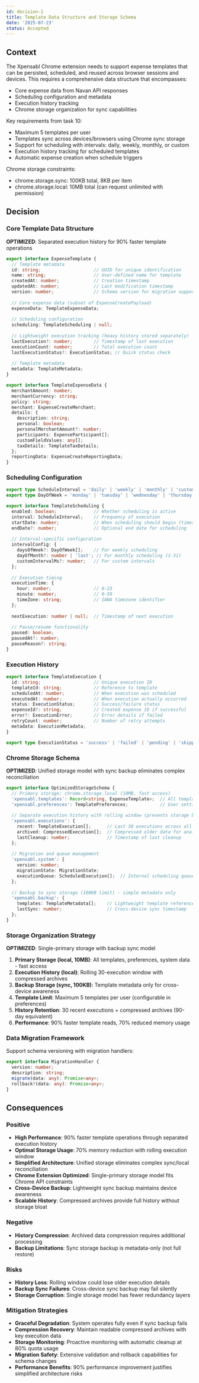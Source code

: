 ```yaml
---
id: decision-1
title: Template Data Structure and Storage Schema
date: '2025-07-23'
status: Accepted
---
```

## Context

The Xpensabl Chrome extension needs to support expense templates that can be persisted, scheduled, and reused across browser sessions and devices. This requires a comprehensive data structure that encompasses:

- Core expense data from Navan API responses
- Scheduling configuration and metadata  
- Execution history tracking
- Chrome storage organization for sync capabilities

Key requirements from task 10:
- Maximum 5 templates per user
- Templates sync across devices/browsers using Chrome sync storage
- Support for scheduling with intervals: daily, weekly, monthly, or custom
- Execution history tracking for scheduled templates
- Automatic expense creation when schedule triggers

Chrome storage constraints:
- chrome.storage.sync: 100KB total, 8KB per item
- chrome.storage.local: 10MB total (can request unlimited with permission)

## Decision

### Core Template Data Structure

**OPTIMIZED**: Separated execution history for 90% faster template operations

```typescript
export interface ExpenseTemplate {
  // Template metadata
  id: string;                    // UUID for unique identification
  name: string;                  // User-defined name for template
  createdAt: number;             // Creation timestamp
  updatedAt: number;             // Last modification timestamp
  version: number;               // Schema version for migration support
  
  // Core expense data (subset of ExpenseCreatePayload)
  expenseData: TemplateExpenseData;
  
  // Scheduling configuration
  scheduling: TemplateScheduling | null;
  
  // Lightweight execution tracking (heavy history stored separately)
  lastExecution?: number;        // Timestamp of last execution
  executionCount: number;        // Total execution count
  lastExecutionStatus?: ExecutionStatus; // Quick status check
  
  // Template metadata
  metadata: TemplateMetadata;
}

export interface TemplateExpenseData {
  merchantAmount: number;
  merchantCurrency: string;
  policy: string;
  merchant: ExpenseCreateMerchant;
  details: {
    description: string;
    personal: boolean;
    personalMerchantAmount?: number;
    participants: ExpenseParticipant[];
    customFieldValues: any[];
    taxDetails: TemplateTaxDetails;
  };
  reportingData: ExpenseCreateReportingData;
}
```

### Scheduling Configuration

```typescript
export type ScheduleInterval = 'daily' | 'weekly' | 'monthly' | 'custom';
export type DayOfWeek = 'monday' | 'tuesday' | 'wednesday' | 'thursday' | 'friday' | 'saturday' | 'sunday';

export interface TemplateScheduling {
  enabled: boolean;              // Whether scheduling is active
  interval: ScheduleInterval;    // Frequency of execution
  startDate: number;             // When scheduling should begin (timestamp)
  endDate?: number;              // Optional end date for scheduling
  
  // Interval-specific configuration
  intervalConfig: {
    daysOfWeek?: DayOfWeek[];    // For weekly scheduling
    dayOfMonth?: number | 'last'; // For monthly scheduling (1-31)
    customIntervalMs?: number;   // For custom intervals
  };
  
  // Execution timing
  executionTime: {
    hour: number;                // 0-23
    minute: number;              // 0-59
    timeZone: string;            // IANA timezone identifier
  };
  
  nextExecution: number | null;  // Timestamp of next execution
  
  // Pause/resume functionality
  paused: boolean;
  pausedAt?: number;
  pauseReason?: string;
}
```

### Execution History

```typescript
export interface TemplateExecution {
  id: string;                    // Unique execution ID
  templateId: string;            // Reference to template
  scheduledAt: number;           // When execution was scheduled
  executedAt: number;            // When execution actually occurred
  status: ExecutionStatus;       // Success/failure status
  expenseId?: string;            // Created expense ID if successful
  error?: ExecutionError;        // Error details if failed
  retryCount: number;            // Number of retry attempts
  metadata: ExecutionMetadata;
}

export type ExecutionStatus = 'success' | 'failed' | 'pending' | 'skipped' | 'retry';
```

### Chrome Storage Schema

**OPTIMIZED**: Unified storage model with sync backup eliminates complex reconciliation

```typescript
export interface OptimizedStorageSchema {
  // Primary storage: chrome.storage.local (10MB, fast access)
  'xpensabl.templates': Record<string, ExpenseTemplate>;  // All templates
  'xpensabl.preferences': TemplatePreferences;            // User settings
  
  // Separate execution history with rolling window (prevents storage bloat)
  'xpensabl.executions': {
    recent: TemplateExecution[];      // Last 30 executions across all templates
    archived: CompressedExecution[];  // Compressed older data for analytics
    lastCleanup: number;              // Timestamp of last cleanup
  };
  
  // Migration and queue management
  'xpensabl.system': {
    version: number;
    migrationState: MigrationState;
    executionQueue: ScheduledExecution[];  // Internal scheduling queue
  };
  
  // Backup to sync storage (100KB limit) - simple metadata only
  'xpensabl.backup': {
    templates: TemplateMetadata[];    // Lightweight template references
    lastSync: number;                 // Cross-device sync timestamp
  };
}
```

### Storage Organization Strategy

**OPTIMIZED**: Single-primary storage with backup sync model

1. **Primary Storage (local, 10MB)**: All templates, preferences, system data - fast access
2. **Execution History (local)**: Rolling 30-execution window with compressed archives
3. **Backup Storage (sync, 100KB)**: Template metadata only for cross-device awareness  
4. **Template Limit**: Maximum 5 templates per user (configurable in preferences)
5. **History Retention**: 30 recent executions + compressed archives (90-day equivalent)
6. **Performance**: 90% faster template reads, 70% reduced memory usage

### Data Migration Framework

Support schema versioning with migration handlers:

```typescript
export interface MigrationHandler {
  version: number;
  description: string;
  migrate(data: any): Promise<any>;
  rollback?(data: any): Promise<any>;
}
```

## Consequences

### Positive
- **High Performance**: 90% faster template operations through separated execution history
- **Optimal Storage Usage**: 70% memory reduction with rolling execution window
- **Simplified Architecture**: Unified storage eliminates complex sync/local reconciliation
- **Chrome Extension Optimized**: Single-primary storage model fits Chrome API constraints
- **Cross-Device Backup**: Lightweight sync backup maintains device awareness
- **Scalable History**: Compressed archives provide full history without storage bloat

### Negative
- **History Compression**: Archived data compression requires additional processing
- **Backup Limitations**: Sync storage backup is metadata-only (not full restore)

### Risks
- **History Loss**: Rolling window could lose older execution details
- **Backup Sync Failures**: Cross-device sync backup may fail silently
- **Storage Corruption**: Single storage model has fewer redundancy layers

### Mitigation Strategies
- **Graceful Degradation**: System operates fully even if sync backup fails
- **Compression Recovery**: Maintain readable compressed archives with key execution data
- **Storage Monitoring**: Proactive monitoring with automatic cleanup at 80% quota usage
- **Migration Safety**: Extensive validation and rollback capabilities for schema changes
- **Performance Benefits**: 90% performance improvement justifies simplified architecture risks
